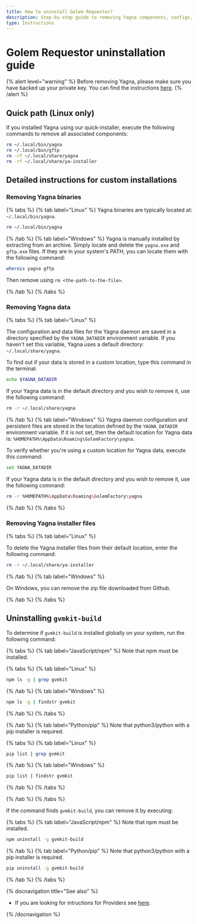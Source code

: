 ```yaml
---
title: How to uninstall Golem Requestor?
description: Step-by-step guide to removing Yagna components, configs, and data for Requestors.
type: Instructions
---
```


# Golem Requestor uninstallation guide

{% alert level="warning" %}
Before removing Yagna, please make sure you have backed up your private key. You can find the instructions [here](/docs/creators/javascript/examples/tools/golem-wallet-backup).
{% /alert %}

## Quick path (Linux only)

If you installed Yagna using our quick-installer, execute the following commands to remove all associated components:

```bash
rm ~/.local/bin/yagna
rm ~/.local/bin/gftp
rm -rf ~/.local/share/yagna
rm -rf ~/.local/share/ya-installer
```

## Detailed instructions for custom installations

### Removing Yagna binaries

{% tabs %}
{% tab label="Linux" %}
Yagna binaries are typically located at: `~/.local/bin/yagna`.

```bash
rm ~/.local/bin/yagna
```

{% /tab %}
{% tab label="Windows" %}
Yagna is manually installed by extracting from an archive. Simply locate and delete the `yagna.exe` and `gftp.exe` files.
If they are in your system's PATH, you can locate them with the following command:

```sh
whereis yagna gftp
```

Then remove using `rm <the-path-to-the-file>`.

{% /tab %}
{% /tabs %}

### Removing Yagna data

{% tabs %}
{% tab label="Linux" %}

The configuration and data files for the Yagna daemon are saved in a directory specified by the `YAGNA_DATADIR` environment variable. If you haven't set this variable, Yagna uses a default directory: `~/.local/share/yagna`.

To find out if your data is stored in a custom location, type this command in the terminal:

```bash
echo $YAGNA_DATADIR
```

If your Yagna data is in the default directory and you wish to remove it, use the following command:

```bash
rm -r ~/.local/share/yagna
```

{% /tab %}
{% tab label="Windows" %}
Yagna daemon configuration and persistent files are stored in the location defined by the `YAGNA_DATADIR` environment variable. If it is not set, then the default location for Yagna data is: `%HOMEPATH%\AppData\Roaming\GolemFactory\yagna`.

To verify whether you're using a custom location for Yagna data, execute this command:

```sh
set YAGNA_DATADIR
```

If your Yagna data is in the default directory and you wish to remove it, use the following command:

```sh
rm -r %HOMEPATH%\AppData\Roaming\GolemFactory\yagna
```

{% /tab %}
{% /tabs %}

### Removing Yagna installer files

{% tabs %}
{% tab label="Linux" %}

To delete the Yagna installer files from their default location, enter the following command:

```bash
rm -r ~/.local/share/ya-installer
```

{% /tab %}
{% tab label="Windows" %}

On Windows, you can remove the zip file downloaded from Github.

{% /tab %}
{% /tabs %}

## Uninstalling `gvmkit-build`

To determine if `gvmkit-build` is installed globally on your system, run the following command:

{% tabs %}
{% tab label="JavaScript/npm" %}
Note that npm must be installed.

{% tabs %}
{% tab label="Linux" %}

```sh
npm ls -g | grep gvmkit
```

{% /tab %}
{% tab label="Windows" %}

```sh
npm ls -g | findstr gvmkit
```

{% /tab %}
{% /tabs %}

{% /tab %}
{% tab label="Python/pip" %}
Note that python3/python with a pip installer is required.

{% tabs %}
{% tab label="Linux" %}

```bash
pip list | grep gvmkit
```

{% /tab %}
{% tab label="Windows" %}

```bash
pip list | findstr gvmkit
```

{% /tab %}
{% /tabs %}

{% /tab %}
{% /tabs %}

If the command finds `gvmkit-build`, you can remove it by executing:

{% tabs %}
{% tab label="JavaScript/npm" %}
Note that npm must be installed.

```sh
npm uninstall -g gvmkit-build
```

{% /tab %}
{% tab label="Python/pip" %}
Note that python3/python with a pip installer is required.

```bash
pip uninstall -g gvmkit-build
```

{% /tab %}
{% /tabs %}

{% docnavigation title="See also" %}

- If you are looking for intructions for Providers see [here](/docs/providers/provider-uninstall).

{% /docnavigation %}
